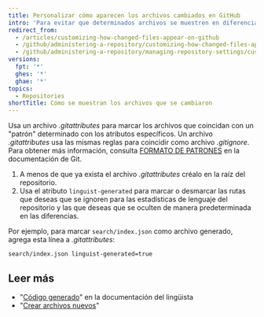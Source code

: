 ```yaml
---
title: Personalizar cómo aparecen los archivos cambiados en GitHub
intro: 'Para evitar que determinados archivos se muestren en diferencias de manera predeterminada, o que contribuyan al lenguaje del repositorio, puedes marcarlos con el atributo `linguist-generated` en un archivo *.gitattributes*.'
redirect_from:
  - /articles/customizing-how-changed-files-appear-on-github
  - /github/administering-a-repository/customizing-how-changed-files-appear-on-github
  - /github/administering-a-repository/managing-repository-settings/customizing-how-changed-files-appear-on-github
versions:
  fpt: '*'
  ghes: '*'
  ghae: '*'
topics:
  - Repositories
shortTitle: Cómo se muestran los archivos que se cambiaron
---
```


Usa un archivo *.gitattributes* para marcar los archivos que coincidan con un "patrón" determinado con los atributos específicos. Un archivo *.gitattributes* usa las mismas reglas para coincidir como archivo _.gitignore_. Para obtener más información, consulta [FORMATO DE PATRONES](https://www.git-scm.com/docs/gitignore#_pattern_format) en la documentación de Git.

1. A menos de que ya exista el archivo *.gitattributes* créalo en la raíz del repositorio.
2. Usa el atributo `linguist-generated` para marcar o desmarcar las rutas que deseas que se ignoren para las estadísticas de lenguaje del repositorio y las que deseas que se oculten de manera predeterminada en las diferencias.

  Por ejemplo, para marcar `search/index.json` como archivo generado, agrega esta línea a *.gitattributes*:

  ```
search/index.json linguist-generated=true
  ```

## Leer más
- "[Código generado](https://github.com/github/linguist/blob/master/docs/overrides.md#generated-code)" en la documentación del lingüista
- "[Crear archivos nuevos](/articles/creating-new-files/)"
